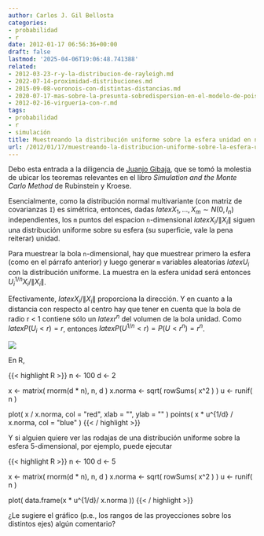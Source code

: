 ```yaml
---
author: Carlos J. Gil Bellosta
categories:
- probabilidad
- r
date: 2012-01-17 06:56:36+00:00
draft: false
lastmod: '2025-04-06T19:06:48.741388'
related:
- 2012-03-23-r-y-la-distribucion-de-rayleigh.md
- 2022-07-14-proximidad-distribuciones.md
- 2015-09-08-voronois-con-distintas-distancias.md
- 2020-07-17-mas-sobre-la-presunta-sobredispersion-en-el-modelo-de-poisson.md
- 2012-02-16-virgueria-con-r.md
tags:
- probabilidad
- r
- simulación
title: Muestreando la distribución uniforme sobre la esfera unidad en n dimensiones
url: /2012/01/17/muestreando-la-distribucion-uniforme-sobre-la-esfera-unidad-en-n-dimensiones/
---
```


Debo esta entrada a la diligencia de [Juanjo Gibaja](http://jjgibaja.net/), que se tomó la molestia de ubicar los teoremas relevantes en el libro _Simulation and the Monte Carlo Method_ de Rubinstein y Kroese.

Esencialmente, como la distribución normal multivariante (con matriz de covarianzas `I`) es simétrica, entonces, dadas $latex X_1,\dots, X_m \sim N( 0, I_n )$ independientes, los `m` puntos del espacion `n`-dimensional $latex X_i/\| X_i \|$ siguen una distribución uniforme sobre su esfera (su superficie, vale la pena reiterar) unidad.

Para muestrear la bola `n`-dimensional, hay que muestrear primero la esfera (como en el párrafo anterior) y luego generar `m` variables aleatorias $latex U_i$ con la distribución uniforme. La muestra en la esfera unidad será entonces $U_i^{1/n} X_i/\| X_i \|$.

Efectivamente, $latex X_i/\| X_i \|$ proporciona la dirección. Y en cuanto a la distancia con respecto al centro hay que tener en cuenta que la bola de radio r < 1 contiene sólo un $latex r^n$ del volumen de la bola unidad. Como $latex P( U_i < r ) = r$, entonces $latex P( U^{1/n} < r ) = P( U < r^n ) = r^n$.

[![](/wp-uploads/2012/01/muestra_uniforme_esfera.png#center)
](/wp-uploads/2012/01/muestra_uniforme_esfera.png#center)

En R,

{{< highlight R >}}
n <- 100
d <- 2

x <- matrix( rnorm(d * n), n, d )
x.norma <- sqrt( rowSums( x^2 ) )
u <- runif( n )

plot( x / x.norma, col = "red", xlab = "", ylab = "" )
points( x * u^{1/d} / x.norma, col = "blue" )
{{< / highlight >}}

Y si alguien quiere ver las rodajas de una distribución uniforme sobre la esfera 5-dimensional, por ejemplo, puede ejecutar

{{< highlight R >}}
n <- 100
d <- 5

x <- matrix( rnorm(d * n), n, d )
x.norma <- sqrt( rowSums( x^2 ) )
u <- runif( n )

plot( data.frame(x * u^{1/d}/ x.norma ))
{{< / highlight >}}

¿Le sugiere el gráfico (p.e., los rangos de las proyecciones sobre los distintos ejes) algún comentario?